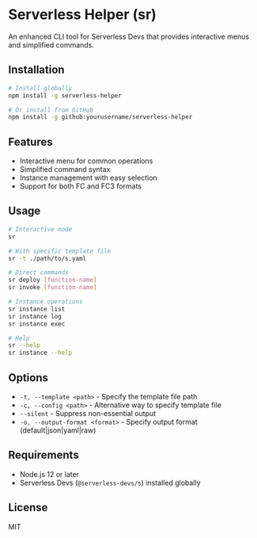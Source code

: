 # Serverless Helper (sr)

An enhanced CLI tool for Serverless Devs that provides interactive menus and simplified commands.

## Installation

```bash
# Install globally
npm install -g serverless-helper

# Or install from GitHub
npm install -g github:yourusername/serverless-helper
```

## Features

- Interactive menu for common operations
- Simplified command syntax
- Instance management with easy selection
- Support for both FC and FC3 formats

## Usage

```bash
# Interactive mode
sr

# With specific template file
sr -t ./path/to/s.yaml

# Direct commands
sr deploy [function-name]
sr invoke [function-name]

# Instance operations
sr instance list
sr instance log
sr instance exec

# Help
sr --help
sr instance --help
```

## Options

- `-t, --template <path>` - Specify the template file path
- `-c, --config <path>` - Alternative way to specify template file
- `--silent` - Suppress non-essential output
- `-o, --output-format <format>` - Specify output format (default|json|yaml|raw)

## Requirements

- Node.js 12 or later
- Serverless Devs (`@serverless-devs/s`) installed globally

## License

MIT
